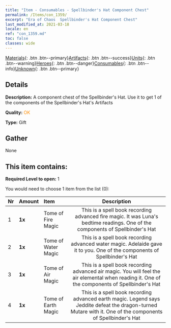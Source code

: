```yaml
---
title: "Item - Consumables - Spellbinder's Hat Component Chest"
permalink: /Items/con_1359/
excerpt: "Era of Chaos  Spellbinder's Hat Component Chest"
last_modified_at: 2021-03-18
locale: en
ref: "con_1359.md"
toc: false
classes: wide
---
```

 [Materials](/Items/){: .btn .btn--primary}[Artifacts](/Items/Artifacts/){: .btn .btn--success}[Units](/Items/Units/){: .btn .btn--warning}[Heroes](/Items/Heroes/){: .btn .btn--danger}[Consumables](/Items/Consumables/){: .btn .btn--info}[Unknown](/Items/Unknown/){: .btn .btn--primary}

## Details
 **Description:** A component chest of the Spellbinder's Hat. Use it to get 1 of the components of the Spellbinder's Hat's Artifacts

 **Quality:** <span style="color: #FF8C00">OK</span>

 **Type:** Gift

## Gather

  None

## This item contains:

 **Required Level to open:** 1

 You would need to choose 1 item from the list (0):

  | Nr | Amount |     Item    | Description |
  |:---|:-------|:------------|:-----------:|
  | 1 |  **1x** | Tome of Fire Magic | This is a spell book recording advanced fire magic. It was Luna's bedtime readings. One of the components of Spellbinder's Hat  | 
  | 2 |  **1x** | Tome of Water Magic | This is a spell book recording advanced water magic. Adelaide gave it to you. One of the components of Spellbinder's Hat  | 
  | 3 |  **1x** | Tome of Air Magic | This is a spell book recording advanced air magic. You will feel the air elemental when reading it. One of the components of Spellbinder's Hat  | 
  | 4 |  **1x** | Tome of Earth Magic | This is a spell book recording advanced earth magic. Legend says Jeddite defeat the dragon-turned Mutare with it. One of the components of Spellbinder's Hat  | 
